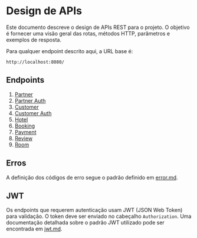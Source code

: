 # Design de APIs
Este documento descreve o design de APIs REST para o projeto. O objetivo é fornecer uma visão geral das rotas, métodos HTTP, parâmetros e exemplos de resposta.

Para qualquer endpoint descrito aqui, a URL base é:

```
http://localhost:8080/
```

## Endpoints
1. [Partner](partner.md)
2. [Partner Auth](partner_auth.md)
3. [Customer](customer.md)
4. [Customer Auth](customer_auth.md)
5. [Hotel](hotel.md)
6. [Booking](booking.md)
7. [Payment](payment.md)
8. [Review](review.md)
9. [Room](room.md)

## Erros
A definição dos códigos de erro segue o padrão definido em [error.md](error.md).

## JWT
Os endpoints que requerem autenticação usam JWT (JSON Web Token) para validação. O token deve ser enviado no cabeçalho `Authorization`. Uma documentação detalhada sobre o padrão JWT utilizado pode ser encontrada em [jwt.md](jwt.md).